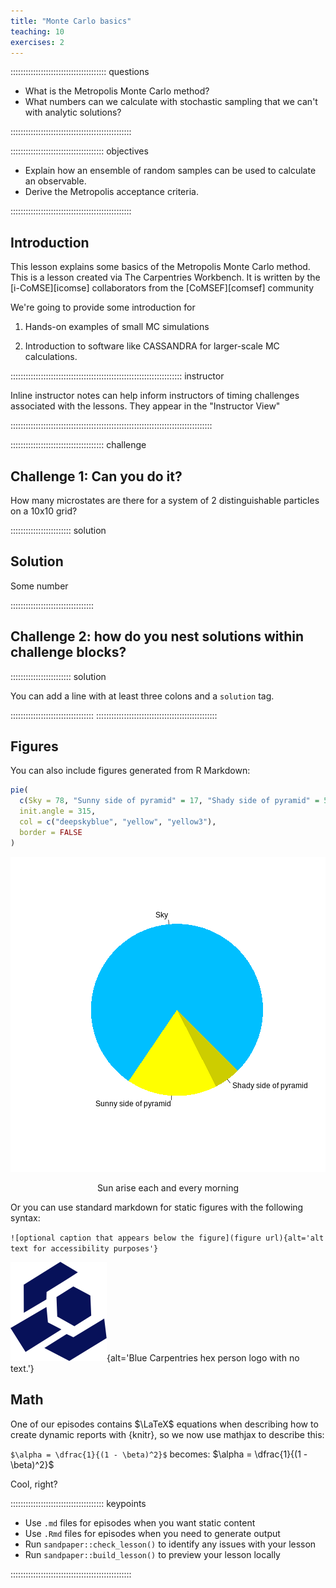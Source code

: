 ```yaml
---
title: "Monte Carlo basics"
teaching: 10
exercises: 2
---
```


:::::::::::::::::::::::::::::::::::::: questions 

- What is the Metropolis Monte Carlo method?
- What numbers can we calculate with stochastic sampling that we can't with analytic solutions?

::::::::::::::::::::::::::::::::::::::::::::::::

::::::::::::::::::::::::::::::::::::: objectives

- Explain how an ensemble of random samples can be used to calculate an observable.
- Derive the Metropolis acceptance criteria.

::::::::::::::::::::::::::::::::::::::::::::::::

## Introduction


This lesson explains some basics of the Metropolis Monte Carlo method.
This is a lesson created via The Carpentries Workbench. It is written by the [i-CoMSE][icomse] collaborators from the [CoMSEF][comsef] community

We're going to provide some introduction for 
 1. Hands-on examples of small MC simulations

2. Introduction to software like CASSANDRA for larger-scale MC calculations.

:::::::::::::::::::::::::::::::::::::::::::::::::::::::::::::::::::: instructor

Inline instructor notes can help inform instructors of timing challenges
associated with the lessons. They appear in the "Instructor View"

::::::::::::::::::::::::::::::::::::::::::::::::::::::::::::::::::::::::::::::::

::::::::::::::::::::::::::::::::::::: challenge 

## Challenge 1: Can you do it?

How many microstates are there for a system of 2 distinguishable particles on a 10x10 grid?

:::::::::::::::::::::::: solution 

## Solution
 
Some number

:::::::::::::::::::::::::::::::::


## Challenge 2: how do you nest solutions within challenge blocks?

:::::::::::::::::::::::: solution 

You can add a line with at least three colons and a `solution` tag.

:::::::::::::::::::::::::::::::::
::::::::::::::::::::::::::::::::::::::::::::::::

## Figures

You can also include figures generated from R Markdown:


```r
pie(
  c(Sky = 78, "Sunny side of pyramid" = 17, "Shady side of pyramid" = 5), 
  init.angle = 315, 
  col = c("deepskyblue", "yellow", "yellow3"), 
  border = FALSE
)
```

<div class="figure" style="text-align: center">
<img src="fig/01-introduction-rendered-pyramid-1.png" alt="pie chart illusion of a pyramid"  />
<p class="caption">Sun arise each and every morning</p>
</div>

Or you can use standard markdown for static figures with the following syntax:

`![optional caption that appears below the figure](figure url){alt='alt text for
accessibility purposes'}`

![You belong in The Carpentries!](https://raw.githubusercontent.com/carpentries/logo/master/Badge_Carpentries.svg){alt='Blue Carpentries hex person logo with no text.'}

## Math

One of our episodes contains $\LaTeX$ equations when describing how to create
dynamic reports with {knitr}, so we now use mathjax to describe this:

`$\alpha = \dfrac{1}{(1 - \beta)^2}$` becomes: $\alpha = \dfrac{1}{(1 - \beta)^2}$

Cool, right?

::::::::::::::::::::::::::::::::::::: keypoints 

- Use `.md` files for episodes when you want static content
- Use `.Rmd` files for episodes when you need to generate output
- Run `sandpaper::check_lesson()` to identify any issues with your lesson
- Run `sandpaper::build_lesson()` to preview your lesson locally

::::::::::::::::::::::::::::::::::::::::::::::::

